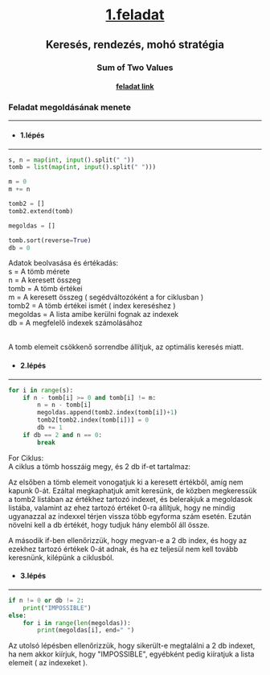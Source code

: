 # <p align = "center"><u>1.feladat</u> <br> 
## <p align = "center">Keresés, rendezés, mohó stratégia
### <p align = "center">Sum of Two Values
#### <p align = "center"> [feladat link](https://cses.fi/problemset/task/1640/)

### Feladat megoldásának menete
***
 * #### 1.lépés 
 ***
``` python
s, n = map(int, input().split(" "))
tomb = list(map(int, input().split(" ")))

m = 0
m += n

tomb2 = []
tomb2.extend(tomb)

megoldas = []

tomb.sort(reverse=True)
db = 0
```

Adatok beolvasása és értékadás:<br>
s = A tömb mérete<br>
n = A keresett összeg<br>
tomb = A tömb értékei<br>
m = A keresett összeg ( segédváltozóként a for ciklusban )<br>
tomb2 = A tömb értékei ismét ( index kereséshez )<br>
megoldas = A lista amibe kerülni fognak az indexek<br>
db = A megfelelő indexek számolásához<br><br>

A tomb elemeit csökkenő sorrendbe állítjuk, az optimális keresés miatt.


* #### 2.lépés 
***
``` python
for i in range(s):
    if n - tomb[i] >= 0 and tomb[i] != m:
        n = n - tomb[i]
        megoldas.append(tomb2.index(tomb[i])+1)
        tomb2[tomb2.index(tomb[i])] = 0
        db += 1
    if db == 2 and n == 0:
        break
```
For Ciklus:<br>
A ciklus a tömb hosszáig megy, és 2 db if-et tartalmaz:<br>

Az elsőben a tömb elemeit vonogatjuk ki a keresett értékből, amíg nem kapunk 0-át. Ezáltal megkaphatjuk amit keresünk, de közben megkeressük a tomb2 listában az értékhez tartozó indexet, és belerakjuk a megoldasok listába, valamint az ehez tartozó értéket 0-ra állítjuk, hogy ne mindig ugyanazzal az indexxel térjen vissza több egyforma szám esetén. Ezután növelni kell a db értékét, hogy tudjuk hány elemből áll össze.

A második if-ben ellenőrizzük, hogy megvan-e a 2 db index, és hogy az ezekhez tartozó értékek 0-át adnak, és ha ez teljesül nem kell tovább keresnünk, kilépünk a ciklusból.

* #### 3.lépés 
***
``` python
if n != 0 or db != 2:
    print("IMPOSSIBLE")
else:
    for i in range(len(megoldas)):
        print(megoldas[i], end=" ")
```
Az utolsó lépésben ellenőrizzük, hogy sikerült-e megtalálni a 2 db indexet, ha nem akkor kiírjuk, hogy "IMPOSSIBLE", egyébként pedig kiíratjuk a lista elemeit ( az indexeket ).